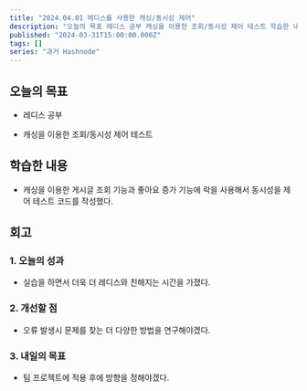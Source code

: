 ```yaml
---
title: "2024.04.01 레디스를 사용한 캐싱/동시성 제어"
description: "오늘의 목표 레디스 공부 캐싱을 이용한 조회/동시성 제어 테스트 학습한 내용 캐싱을 이용한 게시글 조회 기능과 좋아요 증가 기능에 락을 사용해서 동시성을 제어 테스트 코드를 작성했다. 회고 1. 오늘의 성과 실습을 하면서 더욱 더 레디스와 친해지는 시간을 가졌다. 2. 개선할 점 오류 발생시 문제를 찾는 더 다양한 방법을 연구해야겠다. 3. 내일의 목표 팀 프로젝트에 적용 후에 방향을 정해야겠다."
published: "2024-03-31T15:00:00.000Z"
tags: []
series: "과거 Hashnode"
---
```


## 오늘의 목표

* 레디스 공부
    
* 캐싱을 이용한 조회/동시성 제어 테스트
    

## 학습한 내용

* 캐싱을 이용한 게시글 조회 기능과 좋아요 증가 기능에 락을 사용해서 동시성을 제어 테스트 코드를 작성했다.
    

## 회고

### 1\. 오늘의 성과

* 실습을 하면서 더욱 더 레디스와 친해지는 시간을 가졌다.
    

### 2\. 개선할 점

* 오류 발생시 문제를 찾는 더 다양한 방법을 연구해야겠다.
    

### 3\. 내일의 목표

* 팀 프로젝트에 적용 후에 방향을 정해야겠다.
